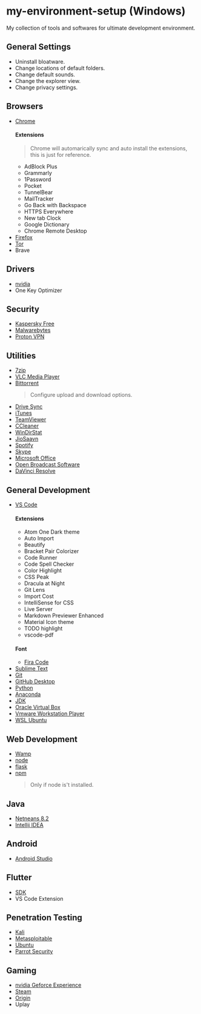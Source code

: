 # my-environment-setup (Windows) 
My collection of tools and softwares for ultimate development environment.

## General Settings
- Uninstall bloatware.
- Change locations of default folders.
- Change default sounds.
- Change the explorer view.
- Change privacy settings.


## Browsers
- [Chrome](https://www.google.com/chrome/)
  #### Extensions
  > Chrome will automarically sync and auto install the extensions, this is just for reference.
  - AdBlock Plus
  - Grammarly
  - 1Password
  - Pocket
  - TunnelBear
  - MailTracker
  - Go Back with Backspace
  - HTTPS Everywhere
  - New tab Clock
  - Google Dictionary
  - Chrome Remote Desktop
- [Firefox](https://www.mozilla.org/en-US/firefox/all/)
- [Tor](https://www.torproject.org/download/download-easy.html)
- Brave

## Drivers
- [nvidia](https://www.geforce.com/drivers)
- One Key Optimizer

## Security
- [Kaspersky Free](https://www.kaspersky.co.in/free-antivirus)
- [Malwarebytes](https://www.malwarebytes.com/)
- [Proton VPN](https://protonvpn.com/download/)

## Utilities
- [7zip](https://www.7-zip.org/download.html)
- [VLC Media Player](https://www.videolan.org/)
- [Bittorrent](https://www.bittorrent.com/downloads/win)
  > Configure upload and download options.
- [Drive Sync](https://www.google.com/drive/download/)
- [iTunes](https://www.apple.com/in/itunes/download/)
- [TeamViewer](https://www.teamviewer.com/en/download/windows/)
- [CCleaner](https://www.ccleaner.com/)
- [WinDirStat](https://windirstat.net/download.html)
- [JioSaavn](https://www.microsoft.com/en-us/p/jiosaavn-music-radio/9nblggh1rrh1)
- [Spotify](https://www.spotify.com/int/download/windows/)
- [Skype](https://www.skype.com/en/get-skype/)
- [Microsoft Office](https://products.office.com/en-in/office-online/documents-spreadsheets-presentations-office-online)
- [Open Broadcast Software](https://obsproject.com/)
- [DaVinci Resolve](https://www.blackmagicdesign.com/in/products/davinciresolve/)


## General Development
- [VS Code](https://code.visualstudio.com/download)
  #### Extensions
  - Atom One Dark theme
  - Auto Import
  - Beautify
  - Bracket Pair Colorizer
  - Code Runner
  - Code Spell Checker
  - Color Highlight
  - CSS Peak
  - Dracula at Night
  - Git Lens
  - Import Cost
  - IntelliSense for CSS
  - Live Server
  - Markdown Previewer Enhanced
  - Material Icon theme
  - TODO highlight
  - vscode-pdf
  #### Font
  - [Fira Code](https://github.com/tonsky/FiraCode)
- [Sublime Text](https://www.sublimetext.com/)
- [Git](https://git-scm.com/download/win)
- [GitHub Desktop](https://desktop.github.com/)
- [Python](https://www.python.org/downloads/)
- [Anaconda](https://www.anaconda.com/download/)
- [JDK](https://www.oracle.com/technetwork/java/javase/downloads/index.html)
- [Oracle Virtual Box](https://www.virtualbox.org/)
- [Vmware Workstation Player](https://www.vmware.com/products/workstation-player.html)
- [WSL Ubuntu](https://www.microsoft.com/en-us/p/ubuntu-1804-lts/9n9tngvndl3q#activetab=pivot:overviewtab)

## Web Development
- [Wamp](https://sourceforge.net/projects/wampserver/files/latest/download)
- [node](https://nodejs.org/en/download/)
- [flask](http://flask.pocoo.org/)
- [npm](https://www.npmjs.com/package/npm)
  > Only if node is't installed.

## Java
- [Netneans 8.2](https://netbeans.apache.org/download/index.html#_pre_apache_netbeans_versions)
- [Intellij IDEA](https://www.jetbrains.com/idea/)

## Android
- [Android Studio](https://developer.android.com/studio/)

## Flutter
- [SDK](https://flutter.io/docs/get-started/install/windows)
- VS Code Extension

## Penetration Testing
- [Kali](https://www.kali.org/downloads/)
- [Metasploitable](https://sourceforge.net/projects/metasploitable/)
- [Ubuntu](https://www.ubuntu.com/download/desktop)
- [Parrot Security](https://www.parrotsec.org/download.php)
  
## Gaming
- [nvidia Geforce Experience](https://www.geforce.com/geforce-experience/download)
- [Steam](https://store.steampowered.com/about/)
- [Origin](https://www.origin.com/ind/en-us/store/download)
- Uplay
